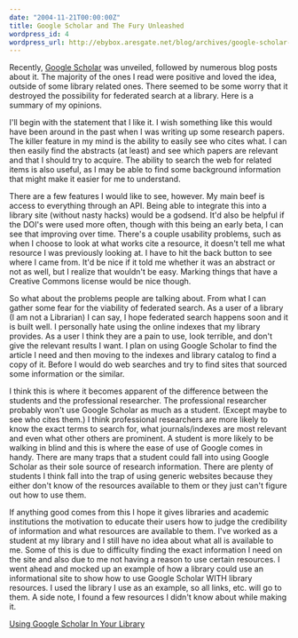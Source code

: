 ```yaml
---
date: "2004-11-21T00:00:00Z"
title: Google Scholar and The Fury Unleashed
wordpress_id: 4
wordpress_url: http://ebybox.aresgate.net/blog/archives/google-scholar-and-the-furry-unleashed/
---
```

Recently, <a href="http://scholar.google.com/">Google Scholar</a> was unveiled, followed by numerous blog posts about it. The majority of the ones I read were positive and loved the idea, outside of some library related ones. There seemed to be some worry that it destroyed the possibility for federated search at a library. Here is a summary of my opinions.

<!--more-->

I'll begin with the statement that I like it. I wish something like this would have been around in the past when I was writing up some research papers. The killer feature in my mind is the ability to easily see who cites what. I can then easily find the abstracts (at least) and see which papers are relevant and that I should try to acquire. The ability to search the web for related items is also useful, as I may be able to find some background information that might make it easier for me to understand.

There are a few features I would like to see, however. My main beef is access to everything through an API. Being able to integrate this into a library site (without nasty hacks) would be a godsend. It'd also be helpful if the DOI's were used more often, though with this being an early beta, I can see that improving over time. There's a couple usability problems, such as when I choose to look at what works cite a resource, it doesn't tell me what resource I was previously looking at. I have to hit the back button to see where I came from. It'd be nice if it told me whether it was an abstract or not as well, but I realize that wouldn't be easy. Marking things that have a Creative Commons license would be nice though.

So what about the problems people are talking about. From what I can gather some fear for the viability of federated search. As a user of a library (I am not a Librarian) I can say, I hope federated search happens soon and it is built well. I personally hate using the online indexes that my library provides. As a user I think they are a pain to use, look terrible, and don't give the relevant results I want. I plan on using Google Scholar to find the article I need and then moving to the indexes and library catalog to find a copy of it. Before I would do web searches and try to find sites that sourced some information or the similar. 

I think this is where it becomes apparent of the difference between the students and the professional researcher. The professional researcher probably won't use Google Scholar as much as a student. (Except maybe to see who cites them.) I think professional researchers are more likely to know the exact terms to search for, what journals/indexes are most relevant and even what other others are prominent. A student is more likely to be walking in blind and this is where the ease of use of Google comes in handy. There are many traps that a student could fall into using Google Scholar as their sole source of research information. There are plenty of students I think fall into the trap of using generic websites because they either don't know of the resources available to them or they just can't figure out how to use them.

If anything good comes from this I hope it gives libraries and academic institutions the motivation to educate their users how to judge the credibility of information and what resources are available to them. I've worked as a student at my library and I still have no idea about what all is available to me. Some of this is due to difficulty finding the exact information I need on the site and also due to me not having a reason to use certain resources. I went ahead and mocked up an example of how a library could use an informational site to show how to use Google Scholar WITH library resources. I used the library I use as an example, so all links, etc. will go to them. A side note, I found a few resources I didn't know about while making it.

<a href="http://ebybox.aresgate.net/dev/scholar/">Using Google Scholar In Your Library</a>
